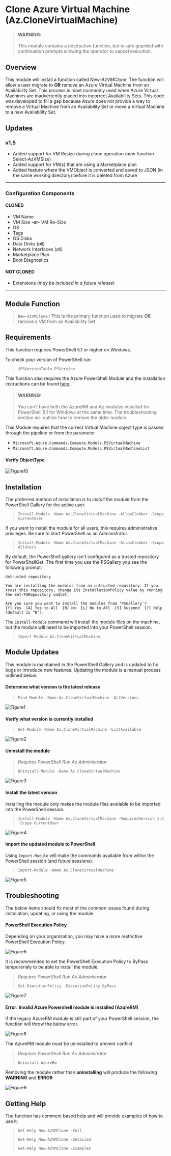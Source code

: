 # Clone Azure Virtual Machine (Az.CloneVirtualMachine)

> #### WARNING: 
> This module contains a destructive function, but is safe guarded with continuation prompts allowing the operator to cancel execution.

## Overview
This module will install a function called *New-AzVMClone*.  The function will allow a user migrate to **OR** remove an Azure Virtual Machine from an Availability Set.  This process is most commonly used when Azure Virtual Machines are inadvertently placed into incorrect Availability Sets.  This code was developed to fill a gap because Azure does not provide a way to remove a Virtual Machine from an Availability Set or move a Virtual Machine to a new Availability Set.

## Updates
### v1.5
- Added support for VM Resize during clone operation (new function Select-AzVMSize)
- Added support for VM(s) that are using a Marketplace plan
- Added feature where the VMObject is converted and saved to JSON (in the same working directory) before it is deleted from Azure

---
### Configuration Components
#### CLONED
- VM Name
- VM Size **-or-** VM Re-Size
- OS
- Tags
- OS Disks
- Data Disks (*all*) 
- Network Interfaces (*all*)
- Marketplace Plan
- Boot Diagnostics

#### NOT CLONED
- Extensions (*may be included in a future release*)
---

## Module Function
> ``New-AzVMClone`` : This is the primary function used to migrate **OR** remove a VM from an Availability Set

## Requirements
This function requires PowerShell 5.1 or higher on Windows.

To check your version of PowerShell run:

>``$PSVersionTable.PSVersion``

This function also requires the Azure PowerShell Module and the installation instructions can be found [here](https://docs.microsoft.com/en-us/powershell/azure/install-az-ps?view=azps-2.7.0).

> #### WARNING: 
> You can't have both the AzureRM and Az modules installed for PowerShell 5.1 for Windows at the same time.  The troubleshooting section will outline how to remove the older module.

This Module requires that the correct Virtual Machine object type is passed through the pipeline or from the parameter

- ``Microsoft.Azure.Commands.Compute.Models.PSVirtualMachine``
- ``Microsoft.Azure.Commands.Compute.Models.PSVirtualMachineList``
        
#### Verify ObjectType

![Figure10](1.6/Media/figure10_verify_object_type.png)

## Installation
The preferred method of installation is to *install* the module from the PowerShell Gallery for the active user.

>``Install-Module -Name Az.CloneVirtualMachine -AllowClobber -Scope CurrentUser``

If you want to install the module for all users, this requires administrative privileges.  Be sure to start PowerShell as an Administrator.

>``Install-Module -Name Az.CloneVirtualMachine -AllowClobber -Scope AllUsers``

By default, the PowerShell gallery isn't configured as a trusted repository for PowerShellGet. The first time you use the PSGallery you see the following prompt:

    Untrusted repository
    
    You are installing the modules from an untrusted repository. If you trust this repository, change its InstallationPolicy value by running the Set-PSRepository cmdlet.
    
    Are you sure you want to install the modules from 'PSGallery'?
    [Y] Yes  [A] Yes to All  [N] No  [L] No to All  [S] Suspend  [?] Help (default is "N"):

The ``Install-Module`` command will install the module files on the machine, but the module will need to be imported into your PowerShell session.

>``Import-Module Az.CloneVirtualMachine``

## Module Updates

This module is maintained in the PowerShell Gallery and is updated to fix bugs or introduce new features.  Updating the module is a manual process outlined below:

#### Determine what version is the latest release
>``Find-Module -Name Az.CloneVirtualMachine -AllVersions``

![Figure1](/1.6/Media/figure1_findmodule_allversions.png)

#### Verify what version is currently installed
>``Get-Module -Name Az.CloneVirtualMachine -ListAvailable``

![Figure2](/1.6/Media/figure2_getmodule_listavailable.png)

#### Uninstall the module

>*Requires PowerShell Run As Administrator*
>
>``Uninstall-Module -Name Az.CloneVirtualMachine``

![Figure3](/1.6/Media/figure3_uninstall_module.png)

#### Install the latest version

Installing the module only makes the module files available to be imported into the PowerShell session.

>``Install-Module -Name Az.CloneVirtualMachine -RequiredVersion 1.4 -Scope CurrentUser``

![Figure4](1.6/Media/figure4_installmodule_requiredversion.png)

#### Import the updated module to PowerShell

Using ``Import-Module`` will make the commands available from within the PowerShell session (and future sessions).

>``Import-Module -Name Az.CloneVirtualMachine``

![Figure5](1.6/Media/figure5_importmodule.png)

## Troubleshooting

The below items should fix most of the common issues found during installation, updating, or using the module.

#### PowerShell Execution Policy

Depending on your organization, you may have a more restrictive PowerShell Execution Policy.  

![Figure6](1.6/Media/figure6_importmodule_EP_restricted.png)

It is recommended to set the PowerShell Execution Policy to ByPass temporarialy to be able to install the module.

>*Requires PowerShell Run As Administrator*
>
>``Set-ExecutionPolicy -ExecutionPolicy ByPass``

![Figure7](1.6/Media/figure7_setexecutionpolicy_bypass.png)

#### Error: Invalid Azure Powershell module is installed (AzureRM)

If the legacy AzureRM module is still part of your PowerShell session, the function will throw the below error.

![Figure8](1.6/Media/figure8_error_invalid_module.png)

The AzureRM module must be uninstalled to prevent conflict

>*Requires PowerShell Run As Administrator*
>
>``Uninstall-AzureRm``

Removing the module rather than **uninstalling** will produce the following **WARNING** and **ERROR**

![Figure9](1.6/Media/figure9_error_azurerm_profile.png)

## Getting Help
The function has comment based help and will provide examples of how to use it.

> ``Get-Help New-AzVMClone -Full``
>
> ``Get-Help New-AzVMClone -Detailed``
>
> ``Get-Help New-AzVMClone -Examples``
